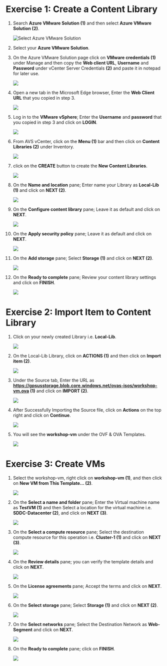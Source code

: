 # Exercise 1: Create a Content Library

1. Search **Azure VMware Solution (1)** and then select **Azure VMware Solution (2)**.

   ![](./Images/3.1.png "Select Azure VMware Solution")

1. Select your **Azure VMware Solution**.
1. On the Azure VMware Solution page click on **VMware credentials (1)** under Manage and then copy the **Web client URL**, **Username** and **Password** under vCenter Server Credentials **(2)** and paste it in notepad for later use.

   ![](./Images/3.2.jpg)

1. Open a new tab in the Microsoft Edge browser, Enter the **Web Client URL** that you copied in step 3. 

   ![](./Images/new3.2.jpg)

1. Log in to the **VMware vSphere**; Enter the **Username** and **password** that you copied in step 3 and click on **LOGIN**.

   ![](./Images/3.3.jpg)

1. From AVS vCenter, click on the **Menu (1)** bar and then click on **Content Libraries (2)** under Inventory.

   ![](./Images/3.4.jpg)

1. click on the **CREATE** button to create the **New Content Libraries**.

   ![](./Images/new3.5.png)

1. On the **Name and location** pane; Enter name your Library as **Local-Lib (1)** and click on **NEXT (2)**.

   ![](./Images/3.5.jpg)

1. On the **Configure content library** pane; Leave it as default and click on **NEXT**.

   ![](./Images/3.6.jpg)

1. On the **Apply security policy** pane; Leave it as default and click on **NEXT**.

   ![](./Images/3.7.jpg)

1. On the **Add storage** pane; Select **Storage (1)** and click on **NEXT (2)**.

   ![](./Images/3.8.jpg)

1. On the **Ready to complete** pane; Review your content library settings and click on **FINISH**.

   ![](./Images/3.9.jpg)
   
# Exercise 2: Import Item to Content Library 

1. Click on your newly created Library i.e. **Local-Lib**.

   ![](./Images/3.10.jpg)

1. On the Local-Lib Library, click on **ACTIONS (1)** and then click on **Import item (2)**.

   ![](./Images/3.11.jpg)

1. Under the Source tab, Enter the URL as **https://gpsusstorage.blob.core.windows.net/ovas-isos/workshop-vm.ova (1)** and click on **IMPORT (2)**.

   ![](./Images/3.12.jpg)

1. After Successfully Importing the Source file, click on **Actions** on the top right and click on **Continue**.

   ![](./Images/3.13.jpg)

1. You will see the **workshop-vm** under the OVF & OVA Templates.

   ![](./Images/3.14.jpg)
   
# Exercise 3: Create VMs

1. Select the workshop-vm, right click on **workshop-vm (1)**, and then click on **New VM from This Template... (2)**.

   ![](./Images/3.15.jpg)

1. On the **Select a name and folder** pane; Enter the Virtual machine name as **TestVM (1)** and then Select a location for the virtual machine i.e. **SDDC-Datacenter (2)**, and click on **NEXT (3)**.

   ![](./Images/3.16.jpg)

1. On the **Select a compute resource** pane; Select the destination compute resource for this operation i.e. **Cluster-1 (1)** and click on **NEXT (3)**.

   ![](./Images/3.17.jpg)

1. On the **Review details** pane; you can verify the template details and click on **NEXT**.

   ![](./Images/3.18.jpg)

1. On the **License agreements** pane; Accept the terms and click on **NEXT**.

   ![](./Images/3.19.jpg)

1. On the **Select storage** pane; Select **Storage (1)** and click on **NEXT (2)**.

   ![](./Images/3.20.jpg)

1. On the **Select networks** pane; Select the Destination Network as **Web-Segment** and click on **NEXT**.

   ![](./Images/3.21.jpg)

1. On the **Ready to complete** pane; click on **FINISH**.

   ![](./Images/3.22.jpg)
